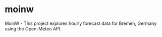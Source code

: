 # moinw
MoinW - This project explores hourly forecast data for Bremen, Germany using the Open-Meteo API.
